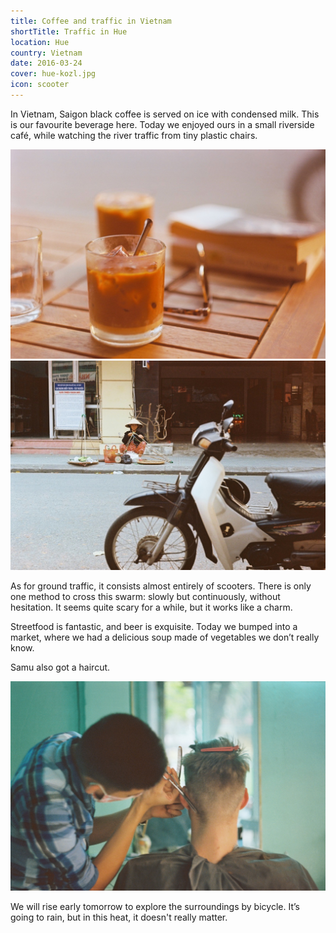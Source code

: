 ```yaml
---
title: Coffee and traffic in Vietnam
shortTitle: Traffic in Hue
location: Hue
country: Vietnam
date: 2016-03-24
cover: hue-kozl.jpg
icon: scooter
---
```


In Vietnam, Saigon black coffee is served on ice with condensed milk. This is our favourite beverage here. Today we enjoyed ours in a small riverside café, while watching the river traffic from tiny plastic chairs.

![vietnamese coffee, book, sunglasses](../../img/000006.jpg)
![scooter](../../img/000005.jpg)

As for ground traffic, it consists almost entirely of scooters. There is only one method to cross this swarm: slowly but continuously, without hesitation. It seems quite scary for a while, but it works like a charm. 

Streetfood is fantastic, and beer is exquisite. Today we bumped into a market, where we had a delicious soup made of vegetables we don’t really know. 

Samu also got a haircut. 

![Samu at the barber’s](../../img/000048.jpg)

We will rise early tomorrow to explore the surroundings by bicycle. It’s going to rain, but in this heat, it doesn't really matter.
